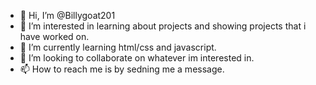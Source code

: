 - 👋 Hi, I’m @Billygoat201
- 👀 I’m interested in learning about projects and showing projects that i have worked on.
- 🌱 I’m currently learning html/css and javascript.
- 💞️ I’m looking to collaborate on whatever im interested in.
- 📫 How to reach me is by sedning me a message.

<!---
Billygoat201/Billygoat201 is a ✨ special ✨ repository because its `README.md` (this file) appears on your GitHub profile.
You can click the Preview link to take a look at your changes.
--->
